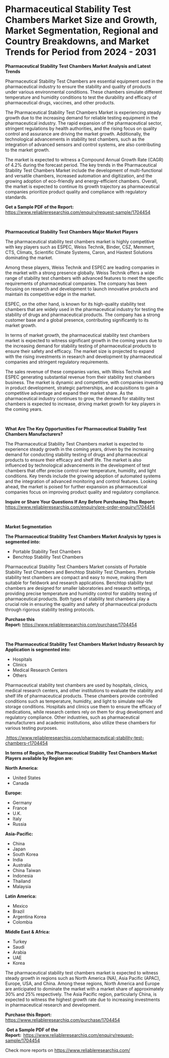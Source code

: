 <p><h1>Pharmaceutical Stability Test Chambers Market Size and Growth, Market Segmentation, Regional and Country Breakdowns, and Market Trends for Period from 2024 -  2031</h1></p><p><strong>Pharmaceutical Stability Test Chambers Market Analysis and Latest Trends</strong></p>
<p><p>Pharmaceutical Stability Test Chambers are essential equipment used in the pharmaceutical industry to ensure the stability and quality of products under various environmental conditions. These chambers simulate different temperature and humidity conditions to test the durability and efficacy of pharmaceutical drugs, vaccines, and other products.</p><p>The Pharmaceutical Stability Test Chambers Market is experiencing steady growth due to the increasing demand for reliable testing equipment in the pharmaceutical industry. The rapid expansion of the pharmaceutical sector, stringent regulations by health authorities, and the rising focus on quality control and assurance are driving the market growth. Additionally, the technological advancements in stability test chambers, such as the integration of advanced sensors and control systems, are also contributing to the market growth.</p><p>The market is expected to witness a Compound Annual Growth Rate (CAGR) of 4.2% during the forecast period. The key trends in the Pharmaceutical Stability Test Chambers Market include the development of multi-functional and versatile chambers, increased automation and digitization, and the growing adoption of eco-friendly and energy-efficient chambers. Overall, the market is expected to continue its growth trajectory as pharmaceutical companies prioritize product quality and compliance with regulatory standards.</p></p>
<p><strong>Get a Sample PDF of the Report:&nbsp;</strong> <a href="https://www.reliableresearchiq.com/enquiry/request-sample/1704454">https://www.reliableresearchiq.com/enquiry/request-sample/1704454</a></p>
<p>&nbsp;</p>
<p><strong>Pharmaceutical Stability Test Chambers Major Market Players</strong></p>
<p><p>The pharmaceutical stability test chambers market is highly competitive with key players such as ESPEC, Weiss Technik, Binder, CSZ, Memmert, CTS, Climats, Scientific Climate Systems, Caron, and Hastest Solutions dominating the market. </p><p>Among these players, Weiss Technik and ESPEC are leading companies in the market with a strong presence globally. Weiss Technik offers a wide range of stability test chambers with advanced features to meet the specific requirements of pharmaceutical companies. The company has been focusing on research and development to launch innovative products and maintain its competitive edge in the market. </p><p>ESPEC, on the other hand, is known for its high-quality stability test chambers that are widely used in the pharmaceutical industry for testing the stability of drugs and pharmaceutical products. The company has a strong customer base and a global presence, contributing significantly to its market growth.</p><p>In terms of market growth, the pharmaceutical stability test chambers market is expected to witness significant growth in the coming years due to the increasing demand for stability testing of pharmaceutical products to ensure their safety and efficacy. The market size is projected to expand with the rising investments in research and development by pharmaceutical companies and stringent regulatory requirements.</p><p>The sales revenue of these companies varies, with Weiss Technik and ESPEC generating substantial revenue from their stability test chambers business. The market is dynamic and competitive, with companies investing in product development, strategic partnerships, and acquisitions to gain a competitive advantage and expand their market share. As the pharmaceutical industry continues to grow, the demand for stability test chambers is expected to increase, driving market growth for key players in the coming years.</p></p>
<p>&nbsp;</p>
<p><strong>What Are The Key Opportunities For Pharmaceutical Stability Test Chambers Manufacturers?</strong></p>
<p><p>The Pharmaceutical Stability Test Chambers market is expected to experience steady growth in the coming years, driven by the increasing demand for conducting stability testing of drugs and pharmaceutical products to ensure their efficacy and shelf life. The market is also influenced by technological advancements in the development of test chambers that offer precise control over temperature, humidity, and light conditions. Key trends include the growing adoption of automated systems and the integration of advanced monitoring and control features. Looking ahead, the market is poised for further expansion as pharmaceutical companies focus on improving product quality and regulatory compliance.</p></p>
<p><strong>Inquire or Share Your Questions If Any Before Purchasing This Report:</strong> <a href="https://www.reliableresearchiq.com/enquiry/pre-order-enquiry/1704454">https://www.reliableresearchiq.com/enquiry/pre-order-enquiry/1704454</a></p>
<p>&nbsp;</p>
<p><strong>Market Segmentation</strong></p>
<p><strong>The Pharmaceutical Stability Test Chambers Market Analysis by types is segmented into:</strong></p>
<p><ul><li>Portable Stability Test Chambers</li><li>Benchtop Stability Test Chambers</li></ul></p>
<p><p>Pharmaceutical Stability Test Chambers Market consists of Portable Stability Test Chambers and Benchtop Stability Test Chambers. Portable stability test chambers are compact and easy to move, making them suitable for fieldwork and research applications. Benchtop stability test chambers are designed for smaller laboratories and research settings, providing precise temperature and humidity control for stability testing of pharmaceutical products. Both types of stability test chambers play a crucial role in ensuring the quality and safety of pharmaceutical products through rigorous stability testing protocols.</p></p>
<p><strong>Purchase this Report:&nbsp;</strong><a href="https://www.reliableresearchiq.com/purchase/1704454">https://www.reliableresearchiq.com/purchase/1704454</a></p>
<p>&nbsp;</p>
<p><strong>The Pharmaceutical Stability Test Chambers Market Industry Research by Application is segmented into:</strong></p>
<p><ul><li>Hospitals</li><li>Clinics</li><li>Medical Research Centers</li><li>Others</li></ul></p>
<p><p>Pharmaceutical stability test chambers are used by hospitals, clinics, medical research centers, and other institutions to evaluate the stability and shelf life of pharmaceutical products. These chambers provide controlled conditions such as temperature, humidity, and light to simulate real-life storage conditions. Hospitals and clinics use them to ensure the efficacy of medications, while research centers rely on them for drug development and regulatory compliance. Other industries, such as pharmaceutical manufacturers and academic institutions, also utilize these chambers for various testing purposes.</p></p>
<p><a href="https://www.reliableresearchiq.com/pharmaceutical-stability-test-chambers-r1704454">&nbsp;https://www.reliableresearchiq.com/pharmaceutical-stability-test-chambers-r1704454</a></p>
<p><strong>In terms of Region, the Pharmaceutical Stability Test Chambers Market Players available by Region are:</strong></p>
<p>
    <p> <strong> North America: </strong>
        <ul>
            <li>United States</li>
            <li>Canada</li>
        </ul>
        </p> 
    <p> <strong> Europe: </strong>
        <ul>
            <li>Germany</li>
            <li>France</li>
            <li>U.K.</li>
            <li>Italy</li>
            <li>Russia</li>
        </ul>
        </p> 
    <p> <strong> Asia-Pacific: </strong>
        <ul>
            <li>China</li>
            <li>Japan</li>
            <li>South Korea</li>
            <li>India</li>
            <li>Australia</li>
            <li>China Taiwan</li>
            <li>Indonesia</li>
            <li>Thailand</li>
            <li>Malaysia</li>
        </ul>
        </p> 
    <p> <strong> Latin America: </strong>
        <ul>
            <li>Mexico</li>
            <li>Brazil</li>
            <li>Argentina Korea</li>
            <li>Colombia</li>
        </ul>
        </p> 
    <p> <strong> Middle East & Africa: </strong>
        <ul>
            <li>Turkey</li>
            <li>Saudi</li>
            <li>Arabia</li>
            <li>UAE</li>
            <li>Korea</li>
        </ul>
    </p>
    </p>
<p><p>The pharmaceutical stability test chambers market is expected to witness steady growth in regions such as North America (NA), Asia Pacific (APAC), Europe, USA, and China. Among these regions, North America and Europe are anticipated to dominate the market with a market share of approximately 30% and 25% respectively. The Asia Pacific region, particularly China, is expected to witness the highest growth rate due to increasing investments in pharmaceutical research and development.</p></p>
<p><strong>Purchase this Report: </strong><a href="https://www.reliableresearchiq.com/purchase/1704454">https://www.reliableresearchiq.com/purchase/1704454</a></p>
<p>&nbsp;<strong>Get a Sample PDF of the Report:&nbsp;&nbsp;</strong><a href="https://www.reliableresearchiq.com/enquiry/request-sample/1704454">https://www.reliableresearchiq.com/enquiry/request-sample/1704454</a></p>
<p><strong></strong></p>
<p>Check more reports on <a href="https://www.reliableresearchiq.com/">https://www.reliableresearchiq.com/</a></p>